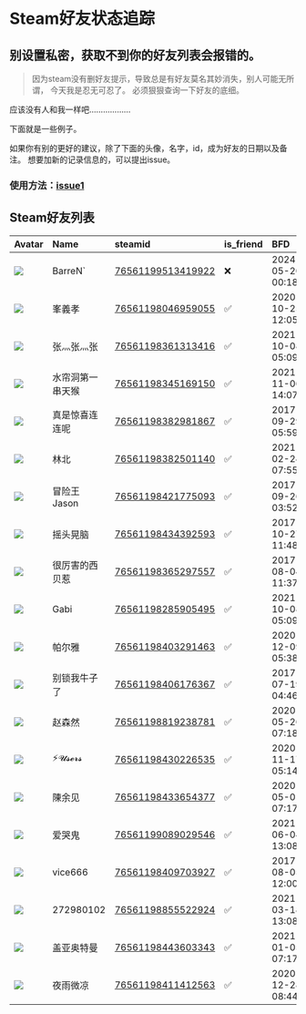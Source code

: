 # Steam好友状态追踪
## 别设置私密，获取不到你的好友列表会报错的。

> 因为steam没有删好友提示，导致总是有好友莫名其妙消失，别人可能无所谓，
> 今天我是忍无可忍了。 必须狠狠查询一下好友的底细。

应该没有人和我一样吧………………

下面就是一些例子。

如果你有别的更好的建议，除了下面的头像，名字，id，成为好友的日期以及备注。 想要加新的记录信息的，可以提出issue。

### 使用方法：[issue1](https://github.com/systemannounce/SteamFriends/issues/1)



## Steam好友列表
| Avatar                                                                            | Name      | steamid                                                                     | is_friend   | BFD                 | removed_time        | Remark   |
|:----------------------------------------------------------------------------------|:----------|:----------------------------------------------------------------------------|:------------|:--------------------|:--------------------|:---------|
| ![](https://avatars.steamstatic.com/9d966f3666bc0a0a1a60d0851846f53e1fec34f1.jpg) | BarreN`   | [76561199513419922](https://steamcommunity.com/profiles/76561199513419922/) | ❌           | 2024-05-20 00:18:47 | 2025-06-16 08:49:48 |          |
| ![](https://avatars.steamstatic.com/7e381bd775bffbffca4c3f969609e5622a9750f9.jpg) | 峯義孝       | [76561198046959055](https://steamcommunity.com/profiles/76561198046959055/) | ✅           | 2020-10-25 12:05:00 |                     |          |
| ![](https://avatars.steamstatic.com/c2cd549990a61381f0911991986de753755bf21a.jpg) | 张灬张灬张     | [76561198361313416](https://steamcommunity.com/profiles/76561198361313416/) | ✅           | 2021-10-08 05:09:11 |                     |          |
| ![](https://avatars.steamstatic.com/050b2001cbf516c22b050b1102cc64e4218d561b.jpg) | 水帘洞第一串天猴  | [76561198345169150](https://steamcommunity.com/profiles/76561198345169150/) | ✅           | 2021-11-06 14:07:58 |                     |          |
| ![](https://avatars.steamstatic.com/f1fbbdade26616f82ef1585d89eeafd2a0ba0182.jpg) | 真是惊喜连连呢   | [76561198382981867](https://steamcommunity.com/profiles/76561198382981867/) | ✅           | 2017-09-29 05:59:20 |                     |          |
| ![](https://avatars.steamstatic.com/5244e83923cd61ec73fa2d96c5c4c42b2bd9d52f.jpg) | 林北        | [76561198382501140](https://steamcommunity.com/profiles/76561198382501140/) | ✅           | 2021-02-24 07:55:08 |                     |          |
| ![](https://avatars.steamstatic.com/537e5be41d912bea799ec6b1716c04069b7f03fe.jpg) | 冒险王 Jason | [76561198421775093](https://steamcommunity.com/profiles/76561198421775093/) | ✅           | 2017-09-26 03:52:05 |                     |          |
| ![](https://avatars.steamstatic.com/532110bf9991ff60d432e6975bcc95862146713f.jpg) | 摇头晃脑      | [76561198434392593](https://steamcommunity.com/profiles/76561198434392593/) | ✅           | 2017-10-27 11:48:45 |                     |          |
| ![](https://avatars.steamstatic.com/75c9e7fbfbe4a936376179921b6839fc7773c6e1.jpg) | 很厉害的西贝惹   | [76561198365297557](https://steamcommunity.com/profiles/76561198365297557/) | ✅           | 2017-08-04 11:37:34 |                     |          |
| ![](https://avatars.steamstatic.com/435c0032b08b10f451c5630b34e0a75f0e696d10.jpg) | Gabi      | [76561198285905495](https://steamcommunity.com/profiles/76561198285905495/) | ✅           | 2021-10-08 05:09:10 |                     |          |
| ![](https://avatars.steamstatic.com/40bf29a0a7d3e4a36e64456677985317e46ff3de.jpg) | 帕尔雅       | [76561198403291463](https://steamcommunity.com/profiles/76561198403291463/) | ✅           | 2020-12-09 05:38:57 |                     |          |
| ![](https://avatars.steamstatic.com/50767cea96889a121066ed45c098873cb258f8f3.jpg) | 别锁我牛子了    | [76561198406176367](https://steamcommunity.com/profiles/76561198406176367/) | ✅           | 2017-07-19 04:46:07 |                     |          |
| ![](https://avatars.steamstatic.com/e2de9708486c623859482d2747a0bd75c732fe09.jpg) | 赵森然       | [76561198819238781](https://steamcommunity.com/profiles/76561198819238781/) | ✅           | 2020-05-26 07:18:50 |                     |          |
| ![](https://avatars.steamstatic.com/d387854b7e9365aae93b2fd31d27b61435e7df51.jpg) | ⚡𝓤𝓼𝓮𝓻𝓼    | [76561198430226535](https://steamcommunity.com/profiles/76561198430226535/) | ✅           | 2020-11-17 05:14:17 |                     |          |
| ![](https://avatars.steamstatic.com/1eb8d095cf5340aacb647cb5869f4a57cf41e8be.jpg) | 陳余见       | [76561198433654377](https://steamcommunity.com/profiles/76561198433654377/) | ✅           | 2020-05-01 07:17:27 |                     |          |
| ![](https://avatars.steamstatic.com/695fc94a1b0942b1019ce462b5d1b2e2c3ae2b05.jpg) | 爱哭鬼       | [76561199089029546](https://steamcommunity.com/profiles/76561199089029546/) | ✅           | 2021-06-04 13:08:48 |                     |          |
| ![](https://avatars.steamstatic.com/6fed44add8f780522a88bb9f8312c0a66a8dc149.jpg) | vice666   | [76561198409703927](https://steamcommunity.com/profiles/76561198409703927/) | ✅           | 2017-08-05 12:00:38 |                     |          |
| ![](https://avatars.steamstatic.com/fef49e7fa7e1997310d705b2a6158ff8dc1cdfeb.jpg) | 272980102 | [76561198855522924](https://steamcommunity.com/profiles/76561198855522924/) | ✅           | 2021-03-18 13:08:21 |                     |          |
| ![](https://avatars.steamstatic.com/8a871823722ef6266bf0fd973a67213b5b80f08f.jpg) | 盖亚奥特曼     | [76561198443603343](https://steamcommunity.com/profiles/76561198443603343/) | ✅           | 2021-01-05 07:17:08 |                     |          |
| ![](https://avatars.steamstatic.com/380cc576ba627a05726e119ab3ab3341dee1645b.jpg) | 夜雨微凉      | [76561198411412563](https://steamcommunity.com/profiles/76561198411412563/) | ✅           | 2020-12-28 08:44:53 |                     |          |